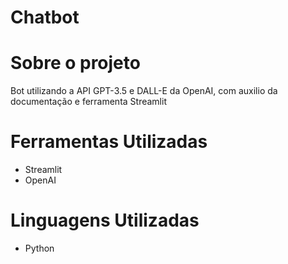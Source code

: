 # Chatbot

# Sobre o projeto

Bot utilizando a API GPT-3.5 e DALL-E da OpenAI, com auxilio da documentação e ferramenta Streamlit

# Ferramentas Utilizadas

- Streamlit
- OpenAI

# Linguagens Utilizadas

- Python
